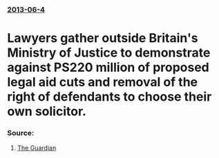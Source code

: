 ### [2013-06-4](/news/2013/06/4/index.md)

# Lawyers gather outside Britain's Ministry of Justice to demonstrate against PS220 million of proposed legal aid cuts and removal of the right of defendants to choose their own solicitor. 




### Source:

1. [The Guardian](http://www.guardian.co.uk/law/2013/jun/04/lawyers-protest-legal-aid-cuts)

